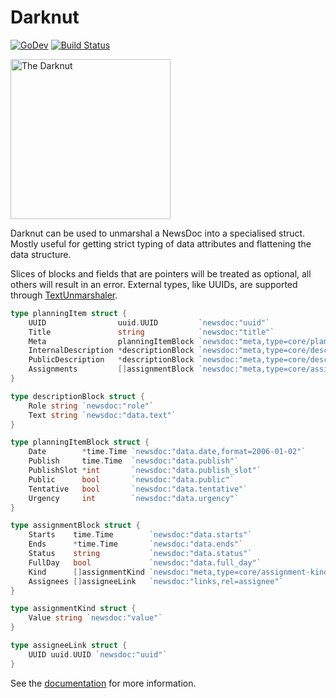 # Darknut

[![GoDev](https://img.shields.io/static/v1?label=godev&message=reference&color=00add8)][godev]
[![Build Status](https://github.com/ttab/darknut/actions/workflows/test.yaml/badge.svg?branch=main)][actions]

<p>
  <img src="https://github.com/ttab/darknut/raw/main/docs/darknut.png?raw=true" width="256" alt="The Darknut">
</p>

Darknut can be used to unmarshal a NewsDoc into a specialised struct. Mostly useful for getting strict typing of data attributes and flattening the data structure.

Slices of blocks and fields that are pointers will be treated as optional, all others will result in an error. External types, like UUIDs, are supported through [TextUnmarshaler](https://pkg.go.dev/encoding#TextUnmarshaler).

``` go
type planningItem struct {
    UUID                uuid.UUID         `newsdoc:"uuid"`
    Title               string            `newsdoc:"title"`
    Meta                planningItemBlock `newsdoc:"meta,type=core/planning-item"`
    InternalDescription *descriptionBlock `newsdoc:"meta,type=core/description,role=internal"`
    PublicDescription   *descriptionBlock `newsdoc:"meta,type=core/description,role=public"`
    Assignments         []assignmentBlock `newsdoc:"meta,type=core/assignment"`
}

type descriptionBlock struct {
    Role string `newsdoc:"role"`
    Text string `newsdoc:"data.text"`
}

type planningItemBlock struct {
    Date        *time.Time `newsdoc:"data.date,format=2006-01-02"`
    Publish     time.Time  `newsdoc:"data.publish"`
    PublishSlot *int       `newsdoc:"data.publish_slot"`
    Public      bool       `newsdoc:"data.public"`
    Tentative   bool       `newsdoc:"data.tentative"`
    Urgency     int        `newsdoc:"data.urgency"`
}

type assignmentBlock struct {
    Starts    time.Time        `newsdoc:"data.starts"`
    Ends      *time.Time       `newsdoc:"data.ends"`
    Status    string           `newsdoc:"data.status"`
    FullDay   bool             `newsdoc:"data.full_day"`
    Kind      []assignmentKind `newsdoc:"meta,type=core/assignment-kind"`
    Assignees []assigneeLink   `newsdoc:"links,rel=assignee"`
}

type assignmentKind struct {
    Value string `newsdoc:"value"`
}

type assigneeLink struct {
    UUID uuid.UUID `newsdoc:"uuid"`
}
```

See the [documentation][godev] for more information.

[godev]: https://pkg.go.dev/github.com/ttab/darknut
[actions]: https://github.com/ttab/darknut/actions

